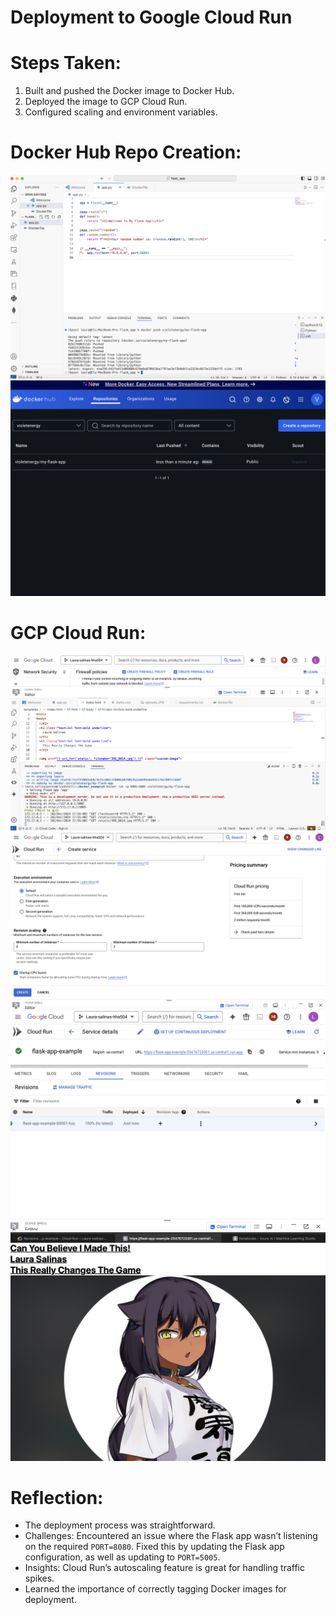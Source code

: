 # Deployment to Google Cloud Run

# Steps Taken:
1. Built and pushed the Docker image to Docker Hub.
2. Deployed the image to GCP Cloud Run.
3. Configured scaling and environment variables.

# Docker Hub Repo Creation:

![Docker Hub Screenshot](images/Pushed_repo_creation.png)
![Repo Execution Screenshot](images/Ensured_repo_creation.png)


# GCP Cloud Run:

![My Flask App on Cloud Run](images/Coding_file.png)
![Running Application Screenshot](images/created_environment.png)
![Created Container Screenshot](images/made_container.png)
![Executed URL Screenshot](images/executed_url.png)


# Reflection:
- The deployment process was straightforward.
- Challenges: Encountered an issue where the Flask app wasn’t listening on the required `PORT=8080`. Fixed this by updating the Flask app configuration, as well as updating to `PORT=5005`.
- Insights: Cloud Run’s autoscaling feature is great for handling traffic spikes.
- Learned the importance of correctly tagging Docker images for deployment.
